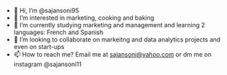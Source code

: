 - 👋 Hi, I’m @sajansoni95
- 👀 I’m interested in marketing, cooking and baking
- 🌱 I’m currently studying marketing and management and learning 2 languages: French and Spanish
- 💞️ I’m looking to collaborate on markeitng and data analytics projects and even on start-ups
- 📫 How to reach me? Email me at sajansoni@yahoo.com or dm me on instagram @sajansoni11

<!---
sajansoni95/sajansoni95 is a ✨ special ✨ repository because its `README.md` (this file) appears on your GitHub profile.
You can click the Preview link to take a look at your changes.
--->
